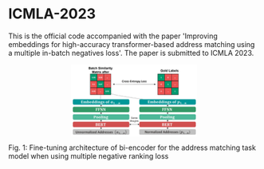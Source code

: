 # ICMLA-2023
This is the official code accompanied with the paper 'Improving embeddings for high-accuracy transformer-based address matching using a multiple in-batch negatives loss'.  The paper is submitted to ICMLA 2023.

<div style="display: flex; justify-content: center; align-items: center;">
  <img src="fine_tuning.jpg"  style="width: 50%; height: 50%;">
</div>



Fig. 1: Fine-tuning architecture of bi-encoder for the address matching task model when using multiple negative ranking loss

